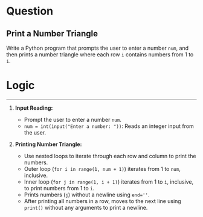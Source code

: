 
# Question
## Print a Number Triangle

Write a Python program that prompts the user to enter a number `num`, and then prints a number triangle where each row `i` contains numbers from 1 to `i`.

# Logic
---

1. **Input Reading:**
   - Prompt the user to enter a number `num`.
   - `num = int(input("Enter a number: "))`: Reads an integer input from the user.

2. **Printing Number Triangle:**
   - Use nested loops to iterate through each row and column to print the numbers.
   - Outer loop (`for i in range(1, num + 1)`) iterates from 1 to `num`, inclusive.
   - Inner loop (`for j in range(1, i + 1)`) iterates from 1 to `i`, inclusive, to print numbers from 1 to `i`.
   - Prints numbers (`j`) without a newline using `end=''`.
   - After printing all numbers in a row, moves to the next line using `print()` without any arguments to print a newline.

